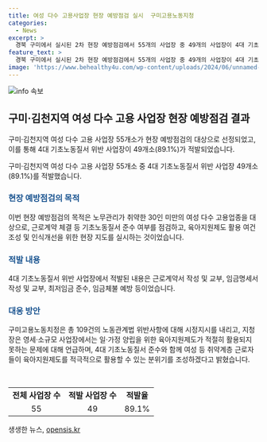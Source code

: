 ```yaml
---
title: 여성 다수 고용사업장 현장 예방점검 실시  구미고용노동지청
categories:
  - News
excerpt: >
  경북 구미에서 실시된 2차 현장 예방점검에서 55개의 사업장 중 49개의 사업장이 4대 기초노동질서를 위반했다는 것이 밝혀졌다. 이에 구미 고용노동치정은 근로자들의 권익을 보호하기 위해 109건의 시정조치를 내렸으며, 특히 여성 등 취약계층 근로자들을 위해 육아지원제도 활용을 적극 권장하고 있다.
feature_text: >
  경북 구미에서 실시된 2차 현장 예방점검에서 55개의 사업장 중 49개의 사업장이 4대 기초노동질서를 위반했다는 것이 밝혀졌다. 이에 구미 고용노동치정은 근로자들의 권익을 보호하기 위해 109건의 시정조치를 내렸으며, 특히 여성 등 취약계층 근로자들을 위해 육아지원제도 활용을 적극 권장하고 있다.
image: 'https://www.behealthy4u.com/wp-content/uploads/2024/06/unnamed-file.png'
---
```


<p><img src="https://www.behealthy4u.com/wp-content/uploads/2024/06/unnamed-file.png" alt="info 속보" /></p>

<h2 data-ke-size="size26">구미·김천지역 여성 다수 고용 사업장 현장 예방점검 결과</h2>

<p>구미·김천지역 여성 다수 고용 사업장 55개소가 현장 예방점검의 대상으로 선정되었고, 이를 통해 4대 기초노동질서 위반 사업장이 49개소(89.1%)가 적발되었습니다.</p>

<p data-ke-size="size16">구미·김천지역 여성 다수 고용 사업장 55개소 중 4대 기초노동질서 위반 사업장 49개소(89.1%)를 적발했습니다.</p>

<h3><b><span style="color: #1a5490;">현장 예방점검의 목적</span></b></h3>

<p>이번 현장 예방점검의 목적은 노무관리가 취약한 30인 미만의 여성 다수 고용업종을 대상으로, 근로계약 체결 등 기초노동질서 준수 여부를 점검하고, 육아지원제도 활용 여건 조성 및 인식개선을 위한 현장 지도를 실시하는 것이었습니다.</p>

<h3><b><span style="color: #1a5490;">적발 내용</span></b></h3>

<p>4대 기초노동질서 위반 사업장에서 적발된 내용은 근로계약서 작성 및 교부, 임금명세서 작성 및 교부, 최저임금 준수, 임금체불 예방 등이었습니다.</p>

<h3><b><span style="color: #1a5490;">대응 방안</span></b></h3>

<p>구미고용노동치정은 총 109건의 노동관계법 위반사항에 대해 시정지시를 내리고, 지청장은 영세‧소규모 사업장에서는 일‧가정 양립을 위한 육아지원제도가 적절히 활용되지 못하는 문제에 대해 언급하며, 4대 기초노동질서 준수와 함께 여성 등 취약계층 근로자들이 육아지원제도를 적극적으로 활용할 수 있는 분위기를 조성하겠다고 밝혔습니다. </p>

<p data-ke-size="size16">&nbsp;</p>

<table>
    <tbody>
        <tr>
            <td style="text-align: center; height: 17px;"><b>전체 사업장 수</b></td>
            <td style="text-align: center; height: 17px;"><b>적발 사업장 수</b></td>
            <td style="text-align: center; height: 17px;"><b>적발율</b></td>
        </tr>
        <tr>
            <td style="text-align: center; height: 17px;">55</td>
            <td style="text-align: center; height: 17px;">49</td>
            <td style="text-align: center; height: 17px;">89.1%</td>
        </tr>
    </tbody>
</table>
생생한 뉴스, <a href="https://opensis.kr" rel="dofollow">opensis.kr</a>


